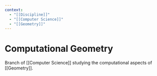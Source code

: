 ```yaml
---
context:
  - "[[Discipline]]"
  - "[[Computer Science]]"
  - "[[Geometry]]"
---
```


# Computational Geometry

Branch of [[Computer Science]] studying the computational aspects of [[Geometry]].
